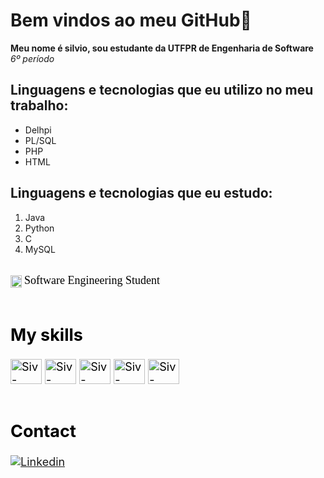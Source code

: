 # Bem vindos ao meu GitHub👋

**Meu nome é silvio, sou estudante da UTFPR de Engenharia de Software**
*6º período*

## Linguagens e tecnologias que eu utilizo no meu trabalho:

* Delhpi
* PL/SQL
* PHP
* HTML

## Linguagens e tecnologias que eu estudo:

1. Java
2. Python
3. C
4. MySQL

<div style="display:inline_block"><br/>
<img align="center" alt="Siv-python" height="20" width="18"src="https://images.emojiterra.com/google/noto-emoji/v2.034/128px/1f4da.png"> <font color="#000000"><font size="4"> <font face="Georgia"> <size=""> Software Engineering Student </font> <br/>
<br/>

## My skills
<div style="display:inline_block">
<img align="center" alt="Siv-python" height="40" width="50"src="https://icon-library.com/images/java-icon-png/java-icon-png-15.jpg">
<img align="center" alt="Siv-html5" height="40" width="50"src="https://cdn.jsdelivr.net/gh/devicons/devicon/icons/html5/html5-original.svg">
<img align="center" alt="Siv-html5" height="40" width="50"src="https://cdn.jsdelivr.net/gh/devicons/devicon/icons/css3/css3-original.svg">
<img align="center" alt="Siv-html5" height="40" width="50"src="https://cdn.jsdelivr.net/gh/devicons/devicon/icons/mysql/mysql-original.svg">
<img align="center" alt="Siv-html5" height="40" width="50"src="https://cdn.jsdelivr.net/gh/devicons/devicon/icons/c/c-original.svg"> <br/>
<br/>

## Contact 
[![Linkedin](https://img.shields.io/badge/LinkedIn-0077B5?style=for-the-badge&logo=linkedin&logoColor=white)](https://www.linkedin.com/in/silvio-j-oliveira-541b6a211/)

</div>
